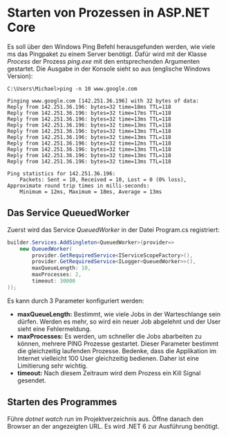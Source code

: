 # Starten von Prozessen in ASP.NET Core

Es soll über den Windows Ping Befehl herausgefunden werden, wie viele ms das Pingpaket zu einem
Server benötigt. Dafür wird mit der Klasse *Process* der Prozess *ping.exe* mit den
entsprechenden Argumenten gestartet. Die Ausgabe in der Konsole sieht so aus (englische
Windows Version):

```
C:\Users\Michael>ping -n 10 www.google.com

Pinging www.google.com [142.251.36.196] with 32 bytes of data:
Reply from 142.251.36.196: bytes=32 time=18ms TTL=118
Reply from 142.251.36.196: bytes=32 time=17ms TTL=118
Reply from 142.251.36.196: bytes=32 time=13ms TTL=118
Reply from 142.251.36.196: bytes=32 time=13ms TTL=118
Reply from 142.251.36.196: bytes=32 time=13ms TTL=118
Reply from 142.251.36.196: bytes=32 time=13ms TTL=118
Reply from 142.251.36.196: bytes=32 time=12ms TTL=118
Reply from 142.251.36.196: bytes=32 time=13ms TTL=118
Reply from 142.251.36.196: bytes=32 time=13ms TTL=118
Reply from 142.251.36.196: bytes=32 time=13ms TTL=118

Ping statistics for 142.251.36.196:
    Packets: Sent = 10, Received = 10, Lost = 0 (0% loss),
Approximate round trip times in milli-seconds:
    Minimum = 12ms, Maximum = 18ms, Average = 13ms
```

## Das Service QueuedWorker

Zuerst wird das Service *QueuedWorker* in der Datei Program.cs registriert:

```c#
builder.Services.AddSingleton<QueuedWorker>(provider=>
    new QueuedWorker(
        provider.GetRequiredService<IServiceScopeFactory>(),
        provider.GetRequiredService<ILogger<QueuedWorker>>(),
        maxQueueLength: 10,
        maxProcesses: 2,
        timeout: 30000
));
```

Es kann durch 3 Parameter konfiguriert werden:

- **maxQueueLength:** Bestimmt, wie viele Jobs in der Warteschlange sein dürfen. Werden es
  mehr, so wird ein neuer Job abgelehnt und der User sieht eine Fehlermeldung.
- **maxProcesses:** Es werden, um schneller die Jobs abarbeiten zu können, mehrere PING
  Prozesse gestartet. Dieser Parameter bestimmt die gleichzeitig laufenden Prozesse. Bedenke, dass
  die Applikation im Internet vielleicht 100 User gleichzeitig bedienen. Daher ist eine
  Limitierung sehr wichtig.
- **timeout:** Nach diesem Zeitraum wird dem Prozess ein Kill Signal gesendet.

## Starten des Programmes

Führe *dotnet watch run* im Projektverzeichnis aus. Öffne danach den Browser an der angezeigten
URL. Es wird .NET 6 zur Ausführung benötigt.
